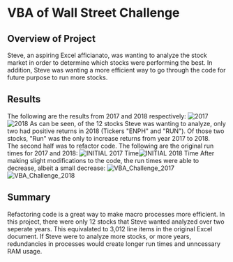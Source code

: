 # **VBA of Wall Street Challenge**

## Overview of Project

Steve, an aspiring Excel afficianato, was wanting to analyze the stock market in order to determine which stocks were performing the best.  In addition, Steve was wanting a more efficient way to go through the code for future purpose to run more stocks. 

## Results
The following are the results from 2017 and 2018 respectively: ![2017](https://user-images.githubusercontent.com/100173822/161406754-d8fb86d1-eead-46fa-afdf-1634fdc1d826.png)![2018](https://user-images.githubusercontent.com/100173822/161406761-8c99e5cf-f88c-4a6d-b9d7-4523ea74427f.png)
As can be seen, of the 12 stocks Steve was wanting to analyze, only two had positive returns in 2018 (Tickers "ENPH" and "RUN").  Of those two stocks, "Run" was the only to increase returns from year 2017 to 2018.  
The second half was to refactor code.  The following are the original run times for 2017 and 2018:
![INITIAL 2017 Time](https://user-images.githubusercontent.com/100173822/161406982-cdbe8bdc-1637-4187-a1a4-8fdb5e250dc3.png)![INITIAL 2018 Time](https://user-images.githubusercontent.com/100173822/161406987-03fac0d0-7a55-485f-9689-e9f2c1524454.png)
After making slight modifications to the code, the run times were able to decrease, albeit a small decrease:
![VBA_Challenge_2017](https://user-images.githubusercontent.com/100173822/161407004-11b63954-b96d-43c3-880b-b11fb1b620fc.png)![VBA_Challenge_2018](https://user-images.githubusercontent.com/100173822/161407012-177efb11-0db4-4d9d-be7c-66feff232a84.png)

## Summary 
Refactoring code is a great way to make macro processes more efficient.  In this project, there were only 12 stocks that Steve wanted analyzed over two seperate years. This equivalated to 3,012 line items in the original Excel document.  If Steve were to analyze more stocks, or more years, redundancies in processes would create longer run times and unncessary RAM usage.   
